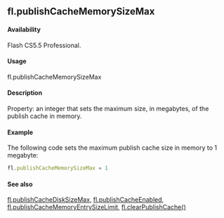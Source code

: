 ## fl.publishCacheMemorySizeMax

#### Availability

Flash CS5.5 Professional.

#### Usage

fl.publishCacheMemorySizeMax

#### Description

Property: an integer that sets the maximum size, in megabytes, of the publish cache in memory.

#### Example

The following code sets the maximum publish cache size in memory to 1 megabyte:

```javascript
fl.publishCacheMemorySizeMax = 1
```

#### See also

[fl.publishCacheDiskSizeMax](../flash_object_(fl)/fl50.md),  [fl.publishCacheEnabled](../flash_object_(fl)/fl51.md),  [fl.publishCacheMemoryEntrySizeLimit](../flash_object_(fl)/fl52.md),  [fl.clearPublishCache()](../flash_object_(fl)/fl5.md)
